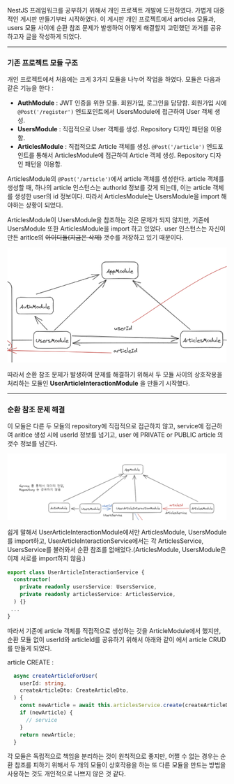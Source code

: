 NestJS 프레임워크를 공부하기 위해서 개인 프로젝트 개발에 도전하였다. 가볍게 대중적인 게시판 만들기부터 시작하였다. 이 게시판 개인 프로젝트에서 articles 모듈과, users 모듈 사이에 순환 참조 문제가 발생하여 어떻게 해결할지 고민했던 과거를 공유하고자 글을 작성하게 되었다.

---

### 기존 프로젝트 모듈 구조

개인 프로젝트에서 처음에는 크게 3가지 모듈을 나누어 작업을 하였다. 모듈은 다음과 같은 기능을 한다 :

- **AuthModule** : JWT 인증을 위한 모듈. 회원가입, 로그인을 담당함. 회원가입 시에 ` @Post('/register')` 엔드포인트에서 UsersModule에 접근하여 User 객체 생성.
- **UsersModule** : 직접적으로 User 객체를 생성. Repository 디자인 패턴을 이용함.
- **ArticlesModule** : 직접적으로 Article 객체를 생성. `@Post('/article')` 엔드포인트를 통해서 ArticlesModule에 접근하여 Article 객체 생성. Repository 디자인 패턴을 이용함.

ArticlesModule의 `@Post('/article')`에서 article 객체를 생성한다. article 객체를 생성할 때, 하나의 article 인스턴스는 authorId 정보를 갖게 되는데, 이는 article 객체를 생성한 user의 id 정보이다. 따라서 ArticlesModule는 UsersModule을 import 해야하는 상황이 되었다.

ArticlesModule이 UsersModule을 참조하는 것은 문제가 되지 않지만, 기존에 UsersModule 또한 ArticlesModule을 import 하고 있었다. user 인스턴스는 자신이 만든 aritlce의 ~~아이디들(지금은 삭제)~~ 갯수를 저장하고 있기 때문이다.

![[모듈구조2.png]](./imgs/모듈구조2.png)

따라서 순환 참조 문제가 발생하여 문제를 해결하기 위해서 두 모듈 사이의 상호작용을 처리하는 모듈인 **UserArticleInteractionModule** 을 만들기 시작했다.

---

### 순환 참조 문제 해결

이 모듈은 다른 두 모듈의 repository에 직접적으로 접근하지 않고, service에 접근하여 aritlce 생성 시에 userId 정보를 넘기고, user 에 PRIVATE or PUBLIC article 의 갯수 정보를 넘긴다.

![[모듈구조1.png]](./imgs/모듈구조1.png)

쉽게 말해서 UserArticleInteractionModule에서만 ArticlesModule, UsersModule를 import하고, UserArticleInteractionService에서는 각 ArticlesService, UsersService를 불러와서 순환 참조를 없애었다.(ArticlesModule, UsersModule은 이제 서로를 import하지 않음.)

```ts
export class UserArticleInteractionService {
  constructor(
    private readonly usersService: UsersService,
    private readonly articlesService: ArticlesService,
  ) {}
 ...
}
```

따라서 기존에 article 객체를 직접적으로 생성하는 것을 ArticleModule에서 했지만, 순환 모듈 없이 userId와 articleId를 공유하기 위해서 아래와 같이 에서 article CRUD를 만들게 되었다.

article CREATE :

```ts
  async createArticleForUser(
    userId: string,
    createArticleDto: CreateArticleDto,
  ) {
    const newArticle = await this.articlesService.create(createArticleDto);
    if (newArticle) {
      // service
    }
    return newArticle;
  }
```

각 모듈은 독립적으로 책임을 분리하는 것이 원칙적으로 좋지만, 어쩔 수 없는 경우는 순환 참조를 피하기 위해서 두 개의 모듈이 상호작용을 하는 또 다른 모듈을 만드는 방법을 사용하는 것도 개인적으로 나쁘지 않은 것 같다.
